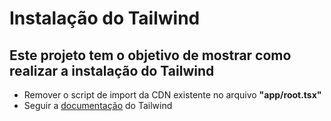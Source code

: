 # Instalação do Tailwind

## Este projeto tem o objetivo de mostrar como realizar a instalação do Tailwind

- Remover o script de import da CDN existente no arquivo **"app/root.tsx"**
- Seguir a [documentação](https://tailwindcss.com/docs/guides/remix) do Tailwind
